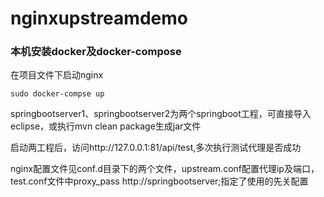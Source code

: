 # nginxupstreamdemo

### 本机安装docker及docker-compose

在项目文件下启动nginx
```
sudo docker-compse up
```

springbootserver1、springbootserver2为两个springboot工程，可直接导入eclipse，或执行mvn clean package生成jar文件

启动两工程后，访问http://127.0.0.1:81/api/test,多次执行测试代理是否成功

nginx配置文件见conf.d目录下的两个文件，upstream.conf配置代理ip及端口，test.conf文件中proxy_pass http://springbootserver;指定了使用的先关配置
